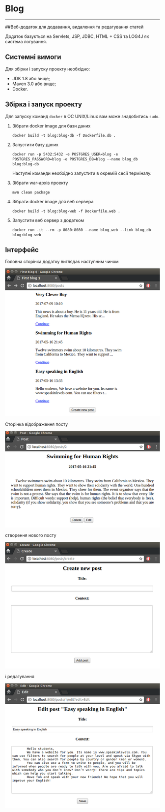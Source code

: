 # Blog 
***

##Веб-додаток для додавання, видалення та редагування статей

Додаток базується на Servlets, JSP, JDBC, HTML + CSS та LOG4J як система логування.

## Cистемні вимоги

Для збірки і запуску проекту необхідно:

- JDK 1.8 або вище;
- Maven 3.0 або вище;
- Docker.

## Збірка і запуск проекту

Для запуску команд ``docker`` в ОС UNIX/Linux вам може знадобитись ``sudo``.

1. Зібрати docker image для бази даних 
    
    ```
    docker build -t blog:blog-db -f Dockerfile.db .
    ```

2. Запустити базу даних 

    ```
    docker run -p 5432:5432 -e POSTGRES_USER=blog -e POSTGRES_PASSWORD=blog -e POSTGRES_DB=blog --name blog_db blog:blog-db
    ```
    
    Наступні команди необхідно запустити в окремій сесії терміналу.

3. Зібрати war-архів проекту 

    ```
    mvn clean package
    ```

4. Зібрати docker image для веб сервера 

    ```
    docker build -t blog:blog-web -f Dockerfile.web .
    ```

5. Запустити веб сервер з додатком 

    ```
    docker run -it --rm -p 8080:8080 --name blog_web --link blog_db  blog:blog-web
    ```

## Інтерфейс

Головна сторінка додатку виглядає наступним чином

![main-window](./samples/main-page.png)

Сторінка відображення посту

![post-page](./samples/post-page.png)

створення нового посту

![create-post-page](./samples/create-post-page.png)

і редагування

![edit-post-page](./samples/edit-post-page.png)